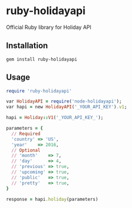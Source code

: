 # ruby-holidayapi
Official Ruby library for Holiday API

## Installation

```shell
gem install ruby-holidayapi
```

## Usage

```ruby
require 'ruby-holidayapi'

var HolidayAPI = require('node-holidayapi');
var hapi = new HolidayAPI('_YOUR_API_KEY').v1;

hapi = Holiday::V1('_YOUR_API_KEY_');

parameters = {
  // Required
  'country' => 'US',
  'year'    => 2016,
  // Optional
  // 'month'    => 7,
  // 'day'      => 4,
  // 'previous' => true,
  // 'upcoming' => true,
  // 'public'   => true,
  // 'pretty'   => true,
}

response = hapi.holiday(parameters)
```
